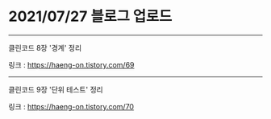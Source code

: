 # 2021/07/27 블로그 업로드
-----
클린코드 8장 '경계' 정리

링크 : https://haeng-on.tistory.com/69

-----
클린코드 9장 '단위 테스트' 정리


링크 : https://haeng-on.tistory.com/70
